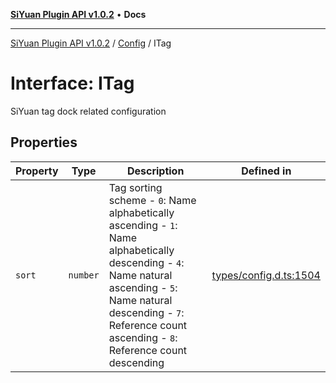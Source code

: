 [**SiYuan Plugin API v1.0.2**](../../../README.md) • **Docs**

---

[SiYuan Plugin API v1.0.2](../../../README.md) / [Config](../README.md) / ITag

# Interface: ITag

SiYuan tag dock related configuration

## Properties

| Property | Type     | Description                                                                                                                                                                                                                   | Defined in                                                                                       |
| -------- | -------- | ----------------------------------------------------------------------------------------------------------------------------------------------------------------------------------------------------------------------------- | ------------------------------------------------------------------------------------------------ |
| `sort`   | `number` | Tag sorting scheme - `0`: Name alphabetically ascending - `1`: Name alphabetically descending - `4`: Name natural ascending - `5`: Name natural descending - `7`: Reference count ascending - `8`: Reference count descending | [types/config.d.ts:1504](https://github.com/siyuan-note/petal/tree/main/types/config.d.ts#L1504) |

